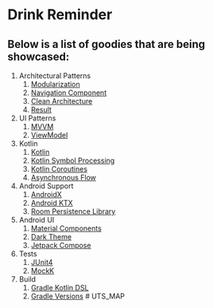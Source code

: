 # Drink Reminder

## Below is a list of goodies that are being showcased:

1. Architectural Patterns
    1. [Modularization](https://medium.com/google-developer-experts/modularizing-android-applications-9e2d18f244a0)
    2. [Navigation Component](https://developer.android.com/guide/navigation) 
    3. [Clean Architecture](https://8thlight.com/blog/uncle-bob/2012/08/13/the-clean-architecture.html)
    4. [Result](https://arturdryomov.dev/posts/designing-errors-with-kotlin/) 
2. UI Patterns
    1. [MVVM](https://en.wikipedia.org/wiki/Model%E2%80%93view%E2%80%93viewmodel) 
    2. [ViewModel](https://developer.android.com/topic/libraries/architecture/viewmodel) 
3. Kotlin
    1. [Kotlin](https://kotlinlang.org/) 
    2. [Kotlin Symbol Processing](https://kotlinlang.org/docs/ksp-overview.html) 
    3. [Kotlin Coroutines](https://kotlinlang.org/docs/reference/coroutines.html) 
    4. [Asynchronous Flow](https://kotlinlang.org/docs/reference/coroutines/flow.html) 
4. Android Support
    1. [AndroidX](https://developer.android.com/topic/libraries/support-library/androidx-overview) 
    2. [Android KTX](https://developer.android.com/kotlin/ktx) 
    3. [Room Persistence Library](https://developer.android.com/topic/libraries/architecture/room) 
5. Android UI
    1. [Material Components](https://github.com/material-components/material-components-android) 
    2. [Dark Theme](https://developer.android.com/guide/topics/ui/look-and-feel/darktheme) 
    3. [Jetpack Compose](https://developer.android.com/jetpack/compose) 
6. Tests
    1. [JUnit4](https://junit.org/junit4)
    2. [MockK](https://mockk.io) 
7. Build
    1. [Gradle Kotlin DSL](https://github.com/gradle/kotlin-dsl) 
    2. [Gradle Versions](https://github.com/ben-manes/gradle-versions-plugin) #   U T S _ M A P  
 